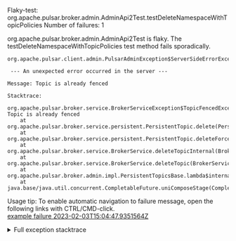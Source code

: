         
Flaky-test: org.apache.pulsar.broker.admin.AdminApi2Test.testDeleteNamespaceWithTopicPolicies
Number of failures: 1

org.apache.pulsar.broker.admin.AdminApi2Test is flaky. The testDeleteNamespaceWithTopicPolicies test method fails sporadically.

```
org.apache.pulsar.client.admin.PulsarAdminException$ServerSideErrorException:

 --- An unexpected error occurred in the server ---

Message: Topic is already fenced

Stacktrace:

org.apache.pulsar.broker.service.BrokerServiceException$TopicFencedException: Topic is already fenced
	at org.apache.pulsar.broker.service.persistent.PersistentTopic.delete(PersistentTopic.java:1187)
	at org.apache.pulsar.broker.service.persistent.PersistentTopic.deleteForcefully(PersistentTopic.java:1158)
	at org.apache.pulsar.broker.service.BrokerService.deleteTopicInternal(BrokerService.java:1106)
	at org.apache.pulsar.broker.service.BrokerService.deleteTopic(BrokerService.java:1094)
	at org.apache.pulsar.broker.admin.impl.PersistentTopicsBase.lambda$internalDeleteTopicAsync$127(PersistentTopicsBase.java:1171)
	at java.base/java.util.concurrent.CompletableFuture.uniComposeStage(CompletableFuture.java:1187)
```

Usage tip: To enable automatic navigation to failure message, open the following links with CTRL/CMD-click.  
[example failure 2023-02-03T15:04:47.9351564Z](https://github.com/apache/pulsar/actions/runs/4085189242/jobs/7043098443#step:10:850)  


<details>
<summary>Full exception stacktrace</summary>
<code><pre>
org.apache.pulsar.client.admin.PulsarAdminException$ServerSideErrorException:

 --- An unexpected error occurred in the server ---

Message: Topic is already fenced

Stacktrace:

org.apache.pulsar.broker.service.BrokerServiceException$TopicFencedException: Topic is already fenced
	at org.apache.pulsar.broker.service.persistent.PersistentTopic.delete(PersistentTopic.java:1187)
	at org.apache.pulsar.broker.service.persistent.PersistentTopic.deleteForcefully(PersistentTopic.java:1158)
	at org.apache.pulsar.broker.service.BrokerService.deleteTopicInternal(BrokerService.java:1106)
	at org.apache.pulsar.broker.service.BrokerService.deleteTopic(BrokerService.java:1094)
	at org.apache.pulsar.broker.admin.impl.PersistentTopicsBase.lambda$internalDeleteTopicAsync$127(PersistentTopicsBase.java:1171)
	at java.base/java.util.concurrent.CompletableFuture.uniComposeStage(CompletableFuture.java:1187)
	at java.base/java.util.concurrent.CompletableFuture.thenCompose(CompletableFuture.java:2309)
	at org.apache.pulsar.broker.admin.impl.PersistentTopicsBase.internalDeleteTopicAsync(PersistentTopicsBase.java:1171)
	at org.apache.pulsar.broker.admin.v2.PersistentTopics.deleteTopic(PersistentTopics.java:1101)
	at jdk.internal.reflect.GeneratedMethodAccessor162.invoke(Unknown Source)
	at java.base/jdk.internal.reflect.DelegatingMethodAccessorImpl.invoke(DelegatingMethodAccessorImpl.java:43)
	at java.base/java.lang.reflect.Method.invoke(Method.java:568)
	at org.glassfish.jersey.server.model.internal.ResourceMethodInvocationHandlerFactory.lambda$static$0(ResourceMethodInvocationHandlerFactory.java:52)
	at org.glassfish.jersey.server.model.internal.AbstractJavaResourceMethodDispatcher$1.run(AbstractJavaResourceMethodDispatcher.java:124)
	at org.glassfish.jersey.server.model.internal.AbstractJavaResourceMethodDispatcher.invoke(AbstractJavaResourceMethodDispatcher.java:167)
	at org.glassfish.jersey.server.model.internal.JavaResourceMethodDispatcherProvider$VoidOutInvoker.doDispatch(JavaResourceMethodDispatcherProvider.java:159)
	at org.glassfish.jersey.server.model.internal.AbstractJavaResourceMethodDispatcher.dispatch(AbstractJavaResourceMethodDispatcher.java:79)
	at org.glassfish.jersey.server.model.ResourceMethodInvoker.invoke(ResourceMethodInvoker.java:475)
	at org.glassfish.jersey.server.model.ResourceMethodInvoker.apply(ResourceMethodInvoker.java:397)
	at org.glassfish.jersey.server.model.ResourceMethodInvoker.apply(ResourceMethodInvoker.java:81)
	at org.glassfish.jersey.server.ServerRuntime$1.run(ServerRuntime.java:255)
	at org.glassfish.jersey.internal.Errors$1.call(Errors.java:248)
	at org.glassfish.jersey.internal.Errors$1.call(Errors.java:244)
	at org.glassfish.jersey.internal.Errors.process(Errors.java:292)
	at org.glassfish.jersey.internal.Errors.process(Errors.java:274)
	at org.glassfish.jersey.internal.Errors.process(Errors.java:244)
	at org.glassfish.jersey.process.internal.RequestScope.runInScope(RequestScope.java:265)
	at org.glassfish.jersey.server.ServerRuntime.process(ServerRuntime.java:234)
	at org.glassfish.jersey.server.ApplicationHandler.handle(ApplicationHandler.java:680)
	at org.glassfish.jersey.servlet.WebComponent.serviceImpl(WebComponent.java:394)
	at org.glassfish.jersey.servlet.WebComponent.service(WebComponent.java:346)
	at org.glassfish.jersey.servlet.ServletContainer.service(ServletContainer.java:366)
	at org.glassfish.jersey.servlet.ServletContainer.service(ServletContainer.java:319)
	at org.glassfish.jersey.servlet.ServletContainer.service(ServletContainer.java:205)
	at org.eclipse.jetty.servlet.ServletHolder.handle(ServletHolder.java:799)
	at org.eclipse.jetty.servlet.ServletHandler$ChainEnd.doFilter(ServletHandler.java:1656)
	at org.eclipse.jetty.servlets.QoSFilter.doFilter(QoSFilter.java:202)
	at org.eclipse.jetty.servlet.FilterHolder.doFilter(FilterHolder.java:193)
	at org.eclipse.jetty.servlet.ServletHandler$Chain.doFilter(ServletHandler.java:1626)
	at org.eclipse.jetty.servlet.ServletHandler.doHandle(ServletHandler.java:552)
	at org.eclipse.jetty.server.handler.ScopedHandler.nextHandle(ScopedHandler.java:233)
	at org.eclipse.jetty.server.session.SessionHandler.doHandle(SessionHandler.java:1624)
	at org.eclipse.jetty.server.handler.ScopedHandler.nextHandle(ScopedHandler.java:233)
	at org.eclipse.jetty.server.handler.ContextHandler.doHandle(ContextHandler.java:1440)
	at org.eclipse.jetty.server.handler.ScopedHandler.nextScope(ScopedHandler.java:188)
	at org.eclipse.jetty.servlet.ServletHandler.doScope(ServletHandler.java:505)
	at org.eclipse.jetty.server.session.SessionHandler.doScope(SessionHandler.java:1594)
	at org.eclipse.jetty.server.handler.ScopedHandler.nextScope(ScopedHandler.java:186)
	at org.eclipse.jetty.server.handler.ContextHandler.doScope(ContextHandler.java:1355)
	at org.eclipse.jetty.server.handler.ScopedHandler.handle(ScopedHandler.java:141)
	at org.eclipse.jetty.server.handler.ContextHandlerCollection.handle(ContextHandlerCollection.java:234)
	at org.eclipse.jetty.server.handler.HandlerCollection.handle(HandlerCollection.java:146)
	at org.eclipse.jetty.server.handler.StatisticsHandler.handle(StatisticsHandler.java:181)
	at org.eclipse.jetty.server.handler.HandlerWrapper.handle(HandlerWrapper.java:127)
	at org.eclipse.jetty.server.Server.handle(Server.java:516)
	at org.eclipse.jetty.server.HttpChannel.lambda$handle$1(HttpChannel.java:487)
	at org.eclipse.jetty.server.HttpChannel.dispatch(HttpChannel.java:732)
	at org.eclipse.jetty.server.HttpChannel.handle(HttpChannel.java:479)
	at org.eclipse.jetty.server.HttpConnection.onFillable(HttpConnection.java:277)
	at org.eclipse.jetty.io.AbstractConnection$ReadCallback.succeeded(AbstractConnection.java:311)
	at org.eclipse.jetty.io.FillInterest.fillable(FillInterest.java:105)
	at org.eclipse.jetty.io.ChannelEndPoint$1.run(ChannelEndPoint.java:104)
	at org.eclipse.jetty.util.thread.strategy.EatWhatYouKill.runTask(EatWhatYouKill.java:338)
	at org.eclipse.jetty.util.thread.strategy.EatWhatYouKill.doProduce(EatWhatYouKill.java:315)
	at org.eclipse.jetty.util.thread.strategy.EatWhatYouKill.tryProduce(EatWhatYouKill.java:173)
	at org.eclipse.jetty.util.thread.strategy.EatWhatYouKill.run(EatWhatYouKill.java:131)
	at org.eclipse.jetty.util.thread.ReservedThreadExecutor$ReservedThread.run(ReservedThreadExecutor.java:409)
	at java.base/java.util.concurrent.ThreadPoolExecutor.runWorker(ThreadPoolExecutor.java:1136)
	at java.base/java.util.concurrent.ThreadPoolExecutor$Worker.run(ThreadPoolExecutor.java:635)
	at io.netty.util.concurrent.FastThreadLocalRunnable.run(FastThreadLocalRunnable.java:30)
	at java.base/java.lang.Thread.run(Thread.java:833)

	at org.apache.pulsar.client.admin.PulsarAdminException.wrap(PulsarAdminException.java:252)
	at org.apache.pulsar.client.admin.internal.BaseResource.sync(BaseResource.java:352)
	at org.apache.pulsar.client.admin.internal.NamespacesImpl.deleteNamespace(NamespacesImpl.java:231)
	at org.apache.pulsar.broker.admin.AdminApi2Test.testDeleteNamespaceWithTopicPolicies(AdminApi2Test.java:1666)
	at java.base/jdk.internal.reflect.NativeMethodAccessorImpl.invoke0(Native Method)
	at java.base/jdk.internal.reflect.NativeMethodAccessorImpl.invoke(NativeMethodAccessorImpl.java:77)
	at java.base/jdk.internal.reflect.DelegatingMethodAccessorImpl.invoke(DelegatingMethodAccessorImpl.java:43)
	at java.base/java.lang.reflect.Method.invoke(Method.java:568)
	at org.testng.internal.invokers.MethodInvocationHelper.invokeMethod(MethodInvocationHelper.java:139)
	at org.testng.internal.invokers.InvokeMethodRunnable.runOne(InvokeMethodRunnable.java:47)
	at org.testng.internal.invokers.InvokeMethodRunnable.call(InvokeMethodRunnable.java:76)
	at org.testng.internal.invokers.InvokeMethodRunnable.call(InvokeMethodRunnable.java:11)
	at java.base/java.util.concurrent.FutureTask.run(FutureTask.java:264)
	at java.base/java.util.concurrent.ThreadPoolExecutor.runWorker(ThreadPoolExecutor.java:1136)
	at java.base/java.util.concurrent.ThreadPoolExecutor$Worker.run(ThreadPoolExecutor.java:635)
	at java.base/java.lang.Thread.run(Thread.java:833)
	Suppressed: org.apache.pulsar.client.admin.PulsarAdminException$ServerSideErrorException:
 --- An unexpected error occurred in the server ---

Message: Topic is already fenced

Stacktrace:

org.apache.pulsar.broker.service.BrokerServiceException$TopicFencedException: Topic is already fenced
	at org.apache.pulsar.broker.service.persistent.PersistentTopic.delete(PersistentTopic.java:1187)
	at org.apache.pulsar.broker.service.persistent.PersistentTopic.deleteForcefully(PersistentTopic.java:1158)
	at org.apache.pulsar.broker.service.BrokerService.deleteTopicInternal(BrokerService.java:1106)
	at org.apache.pulsar.broker.service.BrokerService.deleteTopic(BrokerService.java:1094)
	at org.apache.pulsar.broker.admin.impl.PersistentTopicsBase.lambda$internalDeleteTopicAsync$127(PersistentTopicsBase.java:1171)
	at java.base/java.util.concurrent.CompletableFuture.uniComposeStage(CompletableFuture.java:1187)
	at java.base/java.util.concurrent.CompletableFuture.thenCompose(CompletableFuture.java:2309)
	at org.apache.pulsar.broker.admin.impl.PersistentTopicsBase.internalDeleteTopicAsync(PersistentTopicsBase.java:1171)
	at org.apache.pulsar.broker.admin.v2.PersistentTopics.deleteTopic(PersistentTopics.java:1101)
	at jdk.internal.reflect.GeneratedMethodAccessor162.invoke(Unknown Source)
	at java.base/jdk.internal.reflect.DelegatingMethodAccessorImpl.invoke(DelegatingMethodAccessorImpl.java:43)
	at java.base/java.lang.reflect.Method.invoke(Method.java:568)
	at org.glassfish.jersey.server.model.internal.ResourceMethodInvocationHandlerFactory.lambda$static$0(ResourceMethodInvocationHandlerFactory.java:52)
	at org.glassfish.jersey.server.model.internal.AbstractJavaResourceMethodDispatcher$1.run(AbstractJavaResourceMethodDispatcher.java:124)
	at org.glassfish.jersey.server.model.internal.AbstractJavaResourceMethodDispatcher.invoke(AbstractJavaResourceMethodDispatcher.java:167)
	at org.glassfish.jersey.server.model.internal.JavaResourceMethodDispatcherProvider$VoidOutInvoker.doDispatch(JavaResourceMethodDispatcherProvider.java:159)
	at org.glassfish.jersey.server.model.internal.AbstractJavaResourceMethodDispatcher.dispatch(AbstractJavaResourceMethodDispatcher.java:79)
	at org.glassfish.jersey.server.model.ResourceMethodInvoker.invoke(ResourceMethodInvoker.java:475)
	at org.glassfish.jersey.server.model.ResourceMethodInvoker.apply(ResourceMethodInvoker.java:397)
	at org.glassfish.jersey.server.model.ResourceMethodInvoker.apply(ResourceMethodInvoker.java:81)
	at org.glassfish.jersey.server.ServerRuntime$1.run(ServerRuntime.java:255)
	at org.glassfish.jersey.internal.Errors$1.call(Errors.java:248)
	at org.glassfish.jersey.internal.Errors$1.call(Errors.java:244)
	at org.glassfish.jersey.internal.Errors.process(Errors.java:292)
	at org.glassfish.jersey.internal.Errors.process(Errors.java:274)
	at org.glassfish.jersey.internal.Errors.process(Errors.java:244)
	at org.glassfish.jersey.process.internal.RequestScope.runInScope(RequestScope.java:265)
	at org.glassfish.jersey.server.ServerRuntime.process(ServerRuntime.java:234)
	at org.glassfish.jersey.server.ApplicationHandler.handle(ApplicationHandler.java:680)
	at org.glassfish.jersey.servlet.WebComponent.serviceImpl(WebComponent.java:394)
	at org.glassfish.jersey.servlet.WebComponent.service(WebComponent.java:346)
	at org.glassfish.jersey.servlet.ServletContainer.service(ServletContainer.java:366)
	at org.glassfish.jersey.servlet.ServletContainer.service(ServletContainer.java:319)
	at org.glassfish.jersey.servlet.ServletContainer.service(ServletContainer.java:205)
	at org.eclipse.jetty.servlet.ServletHolder.handle(ServletHolder.java:799)
	at org.eclipse.jetty.servlet.ServletHandler$ChainEnd.doFilter(ServletHandler.java:1656)
	at org.eclipse.jetty.servlets.QoSFilter.doFilter(QoSFilter.java:202)
	at org.eclipse.jetty.servlet.FilterHolder.doFilter(FilterHolder.java:193)
	at org.eclipse.jetty.servlet.ServletHandler$Chain.doFilter(ServletHandler.java:1626)
	at org.eclipse.jetty.servlet.ServletHandler.doHandle(ServletHandler.java:552)
	at org.eclipse.jetty.server.handler.ScopedHandler.nextHandle(ScopedHandler.java:233)
	at org.eclipse.jetty.server.session.SessionHandler.doHandle(SessionHandler.java:1624)
	at org.eclipse.jetty.server.handler.ScopedHandler.nextHandle(ScopedHandler.java:233)
	at org.eclipse.jetty.server.handler.ContextHandler.doHandle(ContextHandler.java:1440)
	at org.eclipse.jetty.server.handler.ScopedHandler.nextScope(ScopedHandler.java:188)
	at org.eclipse.jetty.servlet.ServletHandler.doScope(ServletHandler.java:505)
	at org.eclipse.jetty.server.session.SessionHandler.doScope(SessionHandler.java:1594)
	at org.eclipse.jetty.server.handler.ScopedHandler.nextScope(ScopedHandler.java:186)
	at org.eclipse.jetty.server.handler.ContextHandler.doScope(ContextHandler.java:1355)
	at org.eclipse.jetty.server.handler.ScopedHandler.handle(ScopedHandler.java:141)
	at org.eclipse.jetty.server.handler.ContextHandlerCollection.handle(ContextHandlerCollection.java:234)
	at org.eclipse.jetty.server.handler.HandlerCollection.handle(HandlerCollection.java:146)
	at org.eclipse.jetty.server.handler.StatisticsHandler.handle(StatisticsHandler.java:181)
	at org.eclipse.jetty.server.handler.HandlerWrapper.handle(HandlerWrapper.java:127)
	at org.eclipse.jetty.server.Server.handle(Server.java:516)
	at org.eclipse.jetty.server.HttpChannel.lambda$handle$1(HttpChannel.java:487)
	at org.eclipse.jetty.server.HttpChannel.dispatch(HttpChannel.java:732)
	at org.eclipse.jetty.server.HttpChannel.handle(HttpChannel.java:479)
	at org.eclipse.jetty.server.HttpConnection.onFillable(HttpConnection.java:277)
	at org.eclipse.jetty.io.AbstractConnection$ReadCallback.succeeded(AbstractConnection.java:311)
	at org.eclipse.jetty.io.FillInterest.fillable(FillInterest.java:105)
	at org.eclipse.jetty.io.ChannelEndPoint$1.run(ChannelEndPoint.java:104)
	at org.eclipse.jetty.util.thread.strategy.EatWhatYouKill.runTask(EatWhatYouKill.java:338)
	at org.eclipse.jetty.util.thread.strategy.EatWhatYouKill.doProduce(EatWhatYouKill.java:315)
	at org.eclipse.jetty.util.thread.strategy.EatWhatYouKill.tryProduce(EatWhatYouKill.java:173)
	at org.eclipse.jetty.util.thread.strategy.EatWhatYouKill.run(EatWhatYouKill.java:131)
	at org.eclipse.jetty.util.thread.ReservedThreadExecutor$ReservedThread.run(ReservedThreadExecutor.java:409)
	at java.base/java.util.concurrent.ThreadPoolExecutor.runWorker(ThreadPoolExecutor.java:1136)
	at java.base/java.util.concurrent.ThreadPoolExecutor$Worker.run(ThreadPoolExecutor.java:635)
	at io.netty.util.concurrent.FastThreadLocalRunnable.run(FastThreadLocalRunnable.java:30)
	at java.base/java.lang.Thread.run(Thread.java:833)

		at org.apache.pulsar.client.admin.internal.BaseResource.getApiException(BaseResource.java:272)
		at org.apache.pulsar.client.admin.internal.BaseResource$4.failed(BaseResource.java:237)
		at org.glassfish.jersey.client.JerseyInvocation$1.failed(JerseyInvocation.java:882)
		at org.glassfish.jersey.client.JerseyInvocation$1.completed(JerseyInvocation.java:863)
		at org.glassfish.jersey.client.ClientRuntime.processResponse(ClientRuntime.java:229)
		at org.glassfish.jersey.client.ClientRuntime.access$200(ClientRuntime.java:62)
		at org.glassfish.jersey.client.ClientRuntime$2.lambda$response$0(ClientRuntime.java:173)
		at org.glassfish.jersey.internal.Errors$1.call(Errors.java:248)
		at org.glassfish.jersey.internal.Errors$1.call(Errors.java:244)
		at org.glassfish.jersey.internal.Errors.process(Errors.java:292)
		at org.glassfish.jersey.internal.Errors.process(Errors.java:274)
		at org.glassfish.jersey.internal.Errors.process(Errors.java:244)
		at org.glassfish.jersey.process.internal.RequestScope.runInScope(RequestScope.java:288)
		at org.glassfish.jersey.client.ClientRuntime$2.response(ClientRuntime.java:173)
		at org.apache.pulsar.client.admin.internal.http.AsyncHttpConnector.lambda$apply$1(AsyncHttpConnector.java:254)
		at java.base/java.util.concurrent.CompletableFuture.uniWhenComplete(CompletableFuture.java:863)
		at java.base/java.util.concurrent.CompletableFuture$UniWhenComplete.tryFire(CompletableFuture.java:841)
		at java.base/java.util.concurrent.CompletableFuture.postComplete(CompletableFuture.java:510)
		at java.base/java.util.concurrent.CompletableFuture.complete(CompletableFuture.java:2147)
		at org.apache.pulsar.client.admin.internal.http.AsyncHttpConnector.lambda$retryOperation$4(AsyncHttpConnector.java:296)
		at java.base/java.util.concurrent.CompletableFuture.uniWhenComplete(CompletableFuture.java:863)
		at java.base/java.util.concurrent.CompletableFuture$UniWhenComplete.tryFire(CompletableFuture.java:841)
		at java.base/java.util.concurrent.CompletableFuture.postComplete(CompletableFuture.java:510)
		at java.base/java.util.concurrent.CompletableFuture.complete(CompletableFuture.java:2147)
		at org.asynchttpclient.netty.NettyResponseFuture.loadContent(NettyResponseFuture.java:222)
		at org.asynchttpclient.netty.NettyResponseFuture.done(NettyResponseFuture.java:257)
		at org.asynchttpclient.netty.handler.AsyncHttpClientHandler.finishUpdate(AsyncHttpClientHandler.java:241)
		at org.asynchttpclient.netty.handler.HttpHandler.handleChunk(HttpHandler.java:114)
		at org.asynchttpclient.netty.handler.HttpHandler.handleRead(HttpHandler.java:143)
		at org.asynchttpclient.netty.handler.AsyncHttpClientHandler.channelRead(AsyncHttpClientHandler.java:78)
		at io.netty.channel.AbstractChannelHandlerContext.invokeChannelRead(AbstractChannelHandlerContext.java:444)
		at io.netty.channel.AbstractChannelHandlerContext.invokeChannelRead(AbstractChannelHandlerContext.java:420)
		at io.netty.channel.AbstractChannelHandlerContext.fireChannelRead(AbstractChannelHandlerContext.java:412)
		at io.netty.handler.codec.MessageToMessageDecoder.channelRead(MessageToMessageDecoder.java:103)
		at io.netty.channel.AbstractChannelHandlerContext.invokeChannelRead(AbstractChannelHandlerContext.java:444)
		at io.netty.channel.AbstractChannelHandlerContext.invokeChannelRead(AbstractChannelHandlerContext.java:420)
		at io.netty.channel.AbstractChannelHandlerContext.fireChannelRead(AbstractChannelHandlerContext.java:412)
		at io.netty.channel.CombinedChannelDuplexHandler$DelegatingChannelHandlerContext.fireChannelRead(CombinedChannelDuplexHandler.java:436)
		at io.netty.handler.codec.ByteToMessageDecoder.fireChannelRead(ByteToMessageDecoder.java:346)
		at io.netty.handler.codec.ByteToMessageDecoder.channelRead(ByteToMessageDecoder.java:318)
		at io.netty.channel.CombinedChannelDuplexHandler.channelRead(CombinedChannelDuplexHandler.java:251)
		at io.netty.channel.AbstractChannelHandlerContext.invokeChannelRead(AbstractChannelHandlerContext.java:442)
		at io.netty.channel.AbstractChannelHandlerContext.invokeChannelRead(AbstractChannelHandlerContext.java:420)
		at io.netty.channel.AbstractChannelHandlerContext.fireChannelRead(AbstractChannelHandlerContext.java:412)
		at io.netty.channel.DefaultChannelPipeline$HeadContext.channelRead(DefaultChannelPipeline.java:1410)
		at io.netty.channel.AbstractChannelHandlerContext.invokeChannelRead(AbstractChannelHandlerContext.java:440)
		at io.netty.channel.AbstractChannelHandlerContext.invokeChannelRead(AbstractChannelHandlerContext.java:420)
		at io.netty.channel.DefaultChannelPipeline.fireChannelRead(DefaultChannelPipeline.java:919)
		at io.netty.channel.nio.AbstractNioByteChannel$NioByteUnsafe.read(AbstractNioByteChannel.java:166)
		at io.netty.channel.nio.NioEventLoop.processSelectedKey(NioEventLoop.java:788)
		at io.netty.channel.nio.NioEventLoop.processSelectedKeysOptimized(NioEventLoop.java:724)
		at io.netty.channel.nio.NioEventLoop.processSelectedKeys(NioEventLoop.java:650)
		at io.netty.channel.nio.NioEventLoop.run(NioEventLoop.java:562)
		at io.netty.util.concurrent.SingleThreadEventExecutor$4.run(SingleThreadEventExecutor.java:997)
		at io.netty.util.internal.ThreadExecutorMap$2.run(ThreadExecutorMap.java:74)
		at io.netty.util.concurrent.FastThreadLocalRunnable.run(FastThreadLocalRunnable.java:30)
		... 1 more
	Caused by: javax.ws.rs.InternalServerErrorException: HTTP 500 {"reason":"\n --- An unexpected error occurred in the server ---\n\nMessage: Topic is already fenced\n\nStacktrace:\n\norg.apache.pulsar.broker.service.BrokerServiceException$TopicFencedException: Topic is already fenced\n\tat org.apache.pulsar.broker.service.persistent.PersistentTopic.delete(PersistentTopic.java:1187)\n\tat org.apache.pulsar.broker.service.persistent.PersistentTopic.deleteForcefully(PersistentTopic.java:1158)\n\tat org.apache.pulsar.broker.service.BrokerService.deleteTopicInternal(BrokerService.java:1106)\n\tat org.apache.pulsar.broker.service.BrokerService.deleteTopic(BrokerService.java:1094)\n\tat org.apache.pulsar.broker.admin.impl.PersistentTopicsBase.lambda$internalDeleteTopicAsync$127(PersistentTopicsBase.java:1171)\n\tat java.base/java.util.concurrent.CompletableFuture.uniComposeStage(CompletableFuture.java:1187)\n\tat java.base/java.util.concurrent.CompletableFuture.thenCompose(CompletableFuture.java:2309)\n\tat org.apache.pulsar.broker.admin.impl.PersistentTopicsBase.internalDeleteTopicAsync(PersistentTopicsBase.java:1171)\n\tat org.apache.pulsar.broker.admin.v2.PersistentTopics.deleteTopic(PersistentTopics.java:1101)\n\tat jdk.internal.reflect.GeneratedMethodAccessor162.invoke(Unknown Source)\n\tat java.base/jdk.internal.reflect.DelegatingMethodAccessorImpl.invoke(DelegatingMethodAccessorImpl.java:43)\n\tat java.base/java.lang.reflect.Method.invoke(Method.java:568)\n\tat org.glassfish.jersey.server.model.internal.ResourceMethodInvocationHandlerFactory.lambda$static$0(ResourceMethodInvocationHandlerFactory.java:52)\n\tat org.glassfish.jersey.server.model.internal.AbstractJavaResourceMethodDispatcher$1.run(AbstractJavaResourceMethodDispatcher.java:124)\n\tat org.glassfish.jersey.server.model.internal.AbstractJavaResourceMethodDispatcher.invoke(AbstractJavaResourceMethodDispatcher.java:167)\n\tat org.glassfish.jersey.server.model.internal.JavaResourceMethodDispatcherProvider$VoidOutInvoker.doDispatch(JavaResourceMethodDispatcherProvider.java:159)\n\tat org.glassfish.jersey.server.model.internal.AbstractJavaResourceMethodDispatcher.dispatch(AbstractJavaResourceMethodDispatcher.java:79)\n\tat org.glassfish.jersey.server.model.ResourceMethodInvoker.invoke(ResourceMethodInvoker.java:475)\n\tat org.glassfish.jersey.server.model.ResourceMethodInvoker.apply(ResourceMethodInvoker.java:397)\n\tat org.glassfish.jersey.server.model.ResourceMethodInvoker.apply(ResourceMethodInvoker.java:81)\n\tat org.glassfish.jersey.server.ServerRuntime$1.run(ServerRuntime.java:255)\n\tat org.glassfish.jersey.internal.Errors$1.call(Errors.java:248)\n\tat org.glassfish.jersey.internal.Errors$1.call(Errors.java:244)\n\tat org.glassfish.jersey.internal.Errors.process(Errors.java:292)\n\tat org.glassfish.jersey.internal.Errors.process(Errors.java:274)\n\tat org.glassfish.jersey.internal.Errors.process(Errors.java:244)\n\tat org.glassfish.jersey.process.internal.RequestScope.runInScope(RequestScope.java:265)\n\tat org.glassfish.jersey.server.ServerRuntime.process(ServerRuntime.java:234)\n\tat org.glassfish.jersey.server.ApplicationHandler.handle(ApplicationHandler.java:680)\n\tat org.glassfish.jersey.servlet.WebComponent.serviceImpl(WebComponent.java:394)\n\tat org.glassfish.jersey.servlet.WebComponent.service(WebComponent.java:346)\n\tat org.glassfish.jersey.servlet.ServletContainer.service(ServletContainer.java:366)\n\tat org.glassfish.jersey.servlet.ServletContainer.service(ServletContainer.java:319)\n\tat org.glassfish.jersey.servlet.ServletContainer.service(ServletContainer.java:205)\n\tat org.eclipse.jetty.servlet.ServletHolder.handle(ServletHolder.java:799)\n\tat org.eclipse.jetty.servlet.ServletHandler$ChainEnd.doFilter(ServletHandler.java:1656)\n\tat org.eclipse.jetty.servlets.QoSFilter.doFilter(QoSFilter.java:202)\n\tat org.eclipse.jetty.servlet.FilterHolder.doFilter(FilterHolder.java:193)\n\tat org.eclipse.jetty.servlet.ServletHandler$Chain.doFilter(ServletHandler.java:1626)\n\tat org.eclipse.jetty.servlet.ServletHandler.doHandle(ServletHandler.java:552)\n\tat org.eclipse.jetty.server.handler.ScopedHandler.nextHandle(ScopedHandler.java:233)\n\tat org.eclipse.jetty.server.session.SessionHandler.doHandle(SessionHandler.java:1624)\n\tat org.eclipse.jetty.server.handler.ScopedHandler.nextHandle(ScopedHandler.java:233)\n\tat org.eclipse.jetty.server.handler.ContextHandler.doHandle(ContextHandler.java:1440)\n\tat org.eclipse.jetty.server.handler.ScopedHandler.nextScope(ScopedHandler.java:188)\n\tat org.eclipse.jetty.servlet.ServletHandler.doScope(ServletHandler.java:505)\n\tat org.eclipse.jetty.server.session.SessionHandler.doScope(SessionHandler.java:1594)\n\tat org.eclipse.jetty.server.handler.ScopedHandler.nextScope(ScopedHandler.java:186)\n\tat org.eclipse.jetty.server.handler.ContextHandler.doScope(ContextHandler.java:1355)\n\tat org.eclipse.jetty.server.handler.ScopedHandler.handle(ScopedHandler.java:141)\n\tat org.eclipse.jetty.server.handler.ContextHandlerCollection.handle(ContextHandlerCollection.java:234)\n\tat org.eclipse.jetty.server.handler.HandlerCollection.handle(HandlerCollection.java:146)\n\tat org.eclipse.jetty.server.handler.StatisticsHandler.handle(StatisticsHandler.java:181)\n\tat org.eclipse.jetty.server.handler.HandlerWrapper.handle(HandlerWrapper.java:127)\n\tat org.eclipse.jetty.server.Server.handle(Server.java:516)\n\tat org.eclipse.jetty.server.HttpChannel.lambda$handle$1(HttpChannel.java:487)\n\tat org.eclipse.jetty.server.HttpChannel.dispatch(HttpChannel.java:732)\n\tat org.eclipse.jetty.server.HttpChannel.handle(HttpChannel.java:479)\n\tat org.eclipse.jetty.server.HttpConnection.onFillable(HttpConnection.java:277)\n\tat org.eclipse.jetty.io.AbstractConnection$ReadCallback.succeeded(AbstractConnection.java:311)\n\tat org.eclipse.jetty.io.FillInterest.fillable(FillInterest.java:105)\n\tat org.eclipse.jetty.io.ChannelEndPoint$1.run(ChannelEndPoint.java:104)\n\tat org.eclipse.jetty.util.thread.strategy.EatWhatYouKill.runTask(EatWhatYouKill.java:338)\n\tat org.eclipse.jetty.util.thread.strategy.EatWhatYouKill.doProduce(EatWhatYouKill.java:315)\n\tat org.eclipse.jetty.util.thread.strategy.EatWhatYouKill.tryProduce(EatWhatYouKill.java:173)\n\tat org.eclipse.jetty.util.thread.strategy.EatWhatYouKill.run(EatWhatYouKill.java:131)\n\tat org.eclipse.jetty.util.thread.ReservedThreadExecutor$ReservedThread.run(ReservedThreadExecutor.java:409)\n\tat java.base/java.util.concurrent.ThreadPoolExecutor.runWorker(ThreadPoolExecutor.java:1136)\n\tat java.base/java.util.concurrent.ThreadPoolExecutor$Worker.run(ThreadPoolExecutor.java:635)\n\tat io.netty.util.concurrent.FastThreadLocalRunnable.run(FastThreadLocalRunnable.java:30)\n\tat java.base/java.lang.Thread.run(Thread.java:833)\n"}
		at org.glassfish.jersey.client.JerseyInvocation.convertToException(JerseyInvocation.java:960)
		at org.glassfish.jersey.client.JerseyInvocation.access$700(JerseyInvocation.java:82)
		... 54 more
Caused by: [CIRCULAR REFERENCE: javax.ws.rs.InternalServerErrorException: HTTP 500 {"reason":"\n --- An unexpected error occurred in the server ---\n\nMessage: Topic is already fenced\n\nStacktrace:\n\norg.apache.pulsar.broker.service.BrokerServiceException$TopicFencedException: Topic is already fenced\n\tat org.apache.pulsar.broker.service.persistent.PersistentTopic.delete(PersistentTopic.java:1187)\n\tat org.apache.pulsar.broker.service.persistent.PersistentTopic.deleteForcefully(PersistentTopic.java:1158)\n\tat org.apache.pulsar.broker.service.BrokerService.deleteTopicInternal(BrokerService.java:1106)\n\tat org.apache.pulsar.broker.service.BrokerService.deleteTopic(BrokerService.java:1094)\n\tat org.apache.pulsar.broker.admin.impl.PersistentTopicsBase.lambda$internalDeleteTopicAsync$127(PersistentTopicsBase.java:1171)\n\tat java.base/java.util.concurrent.CompletableFuture.uniComposeStage(CompletableFuture.java:1187)\n\tat java.base/java.util.concurrent.CompletableFuture.thenCompose(CompletableFuture.java:2309)\n\tat org.apache.pulsar.broker.admin.impl.PersistentTopicsBase.internalDeleteTopicAsync(PersistentTopicsBase.java:1171)\n\tat org.apache.pulsar.broker.admin.v2.PersistentTopics.deleteTopic(PersistentTopics.java:1101)\n\tat jdk.internal.reflect.GeneratedMethodAccessor162.invoke(Unknown Source)\n\tat java.base/jdk.internal.reflect.DelegatingMethodAccessorImpl.invoke(DelegatingMethodAccessorImpl.java:43)\n\tat java.base/java.lang.reflect.Method.invoke(Method.java:568)\n\tat org.glassfish.jersey.server.model.internal.ResourceMethodInvocationHandlerFactory.lambda$static$0(ResourceMethodInvocationHandlerFactory.java:52)\n\tat org.glassfish.jersey.server.model.internal.AbstractJavaResourceMethodDispatcher$1.run(AbstractJavaResourceMethodDispatcher.java:124)\n\tat org.glassfish.jersey.server.model.internal.AbstractJavaResourceMethodDispatcher.invoke(AbstractJavaResourceMethodDispatcher.java:167)\n\tat org.glassfish.jersey.server.model.internal.JavaResourceMethodDispatcherProvider$VoidOutInvoker.doDispatch(JavaResourceMethodDispatcherProvider.java:159)\n\tat org.glassfish.jersey.server.model.internal.AbstractJavaResourceMethodDispatcher.dispatch(AbstractJavaResourceMethodDispatcher.java:79)\n\tat org.glassfish.jersey.server.model.ResourceMethodInvoker.invoke(ResourceMethodInvoker.java:475)\n\tat org.glassfish.jersey.server.model.ResourceMethodInvoker.apply(ResourceMethodInvoker.java:397)\n\tat org.glassfish.jersey.server.model.ResourceMethodInvoker.apply(ResourceMethodInvoker.java:81)\n\tat org.glassfish.jersey.server.ServerRuntime$1.run(ServerRuntime.java:255)\n\tat org.glassfish.jersey.internal.Errors$1.call(Errors.java:248)\n\tat org.glassfish.jersey.internal.Errors$1.call(Errors.java:244)\n\tat org.glassfish.jersey.internal.Errors.process(Errors.java:292)\n\tat org.glassfish.jersey.internal.Errors.process(Errors.java:274)\n\tat org.glassfish.jersey.internal.Errors.process(Errors.java:244)\n\tat org.glassfish.jersey.process.internal.RequestScope.runInScope(RequestScope.java:265)\n\tat org.glassfish.jersey.server.ServerRuntime.process(ServerRuntime.java:234)\n\tat org.glassfish.jersey.server.ApplicationHandler.handle(ApplicationHandler.java:680)\n\tat org.glassfish.jersey.servlet.WebComponent.serviceImpl(WebComponent.java:394)\n\tat org.glassfish.jersey.servlet.WebComponent.service(WebComponent.java:346)\n\tat org.glassfish.jersey.servlet.ServletContainer.service(ServletContainer.java:366)\n\tat org.glassfish.jersey.servlet.ServletContainer.service(ServletContainer.java:319)\n\tat org.glassfish.jersey.servlet.ServletContainer.service(ServletContainer.java:205)\n\tat org.eclipse.jetty.servlet.ServletHolder.handle(ServletHolder.java:799)\n\tat org.eclipse.jetty.servlet.ServletHandler$ChainEnd.doFilter(ServletHandler.java:1656)\n\tat org.eclipse.jetty.servlets.QoSFilter.doFilter(QoSFilter.java:202)\n\tat org.eclipse.jetty.servlet.FilterHolder.doFilter(FilterHolder.java:193)\n\tat org.eclipse.jetty.servlet.ServletHandler$Chain.doFilter(ServletHandler.java:1626)\n\tat org.eclipse.jetty.servlet.ServletHandler.doHandle(ServletHandler.java:552)\n\tat org.eclipse.jetty.server.handler.ScopedHandler.nextHandle(ScopedHandler.java:233)\n\tat org.eclipse.jetty.server.session.SessionHandler.doHandle(SessionHandler.java:1624)\n\tat org.eclipse.jetty.server.handler.ScopedHandler.nextHandle(ScopedHandler.java:233)\n\tat org.eclipse.jetty.server.handler.ContextHandler.doHandle(ContextHandler.java:1440)\n\tat org.eclipse.jetty.server.handler.ScopedHandler.nextScope(ScopedHandler.java:188)\n\tat org.eclipse.jetty.servlet.ServletHandler.doScope(ServletHandler.java:505)\n\tat org.eclipse.jetty.server.session.SessionHandler.doScope(SessionHandler.java:1594)\n\tat org.eclipse.jetty.server.handler.ScopedHandler.nextScope(ScopedHandler.java:186)\n\tat org.eclipse.jetty.server.handler.ContextHandler.doScope(ContextHandler.java:1355)\n\tat org.eclipse.jetty.server.handler.ScopedHandler.handle(ScopedHandler.java:141)\n\tat org.eclipse.jetty.server.handler.ContextHandlerCollection.handle(ContextHandlerCollection.java:234)\n\tat org.eclipse.jetty.server.handler.HandlerCollection.handle(HandlerCollection.java:146)\n\tat org.eclipse.jetty.server.handler.StatisticsHandler.handle(StatisticsHandler.java:181)\n\tat org.eclipse.jetty.server.handler.HandlerWrapper.handle(HandlerWrapper.java:127)\n\tat org.eclipse.jetty.server.Server.handle(Server.java:516)\n\tat org.eclipse.jetty.server.HttpChannel.lambda$handle$1(HttpChannel.java:487)\n\tat org.eclipse.jetty.server.HttpChannel.dispatch(HttpChannel.java:732)\n\tat org.eclipse.jetty.server.HttpChannel.handle(HttpChannel.java:479)\n\tat org.eclipse.jetty.server.HttpConnection.onFillable(HttpConnection.java:277)\n\tat org.eclipse.jetty.io.AbstractConnection$ReadCallback.succeeded(AbstractConnection.java:311)\n\tat org.eclipse.jetty.io.FillInterest.fillable(FillInterest.java:105)\n\tat org.eclipse.jetty.io.ChannelEndPoint$1.run(ChannelEndPoint.java:104)\n\tat org.eclipse.jetty.util.thread.strategy.EatWhatYouKill.runTask(EatWhatYouKill.java:338)\n\tat org.eclipse.jetty.util.thread.strategy.EatWhatYouKill.doProduce(EatWhatYouKill.java:315)\n\tat org.eclipse.jetty.util.thread.strategy.EatWhatYouKill.tryProduce(EatWhatYouKill.java:173)\n\tat org.eclipse.jetty.util.thread.strategy.EatWhatYouKill.run(EatWhatYouKill.java:131)\n\tat org.eclipse.jetty.util.thread.ReservedThreadExecutor$ReservedThread.run(ReservedThreadExecutor.java:409)\n\tat java.base/java.util.concurrent.ThreadPoolExecutor.runWorker(ThreadPoolExecutor.java:1136)\n\tat java.base/java.util.concurrent.ThreadPoolExecutor$Worker.run(ThreadPoolExecutor.java:635)\n\tat io.netty.util.concurrent.FastThreadLocalRunnable.run(FastThreadLocalRunnable.java:30)\n\tat java.base/java.lang.Thread.run(Thread.java:833)\n"}]

</pre></code>
</details>

